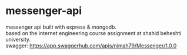 # messenger-api
messenger api built with express &amp; mongodb.<br>
based on the internet engineering course assignment at shahid beheshti university.<br>
swagger: <a href="https://app.swaggerhub.com/apis/nimah79/Messenger/1.0.0">https://app.swaggerhub.com/apis/nimah79/Messenger/1.0.0</a>
